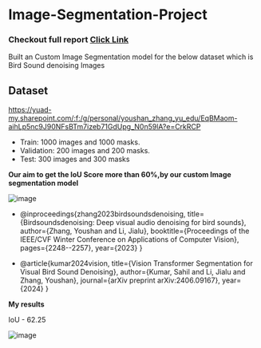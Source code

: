 # Image-Segmentation-Project

###   **Checkout full report** [Click Link](https://www.researchgate.net/publication/382944211_Custom_Image_Segmentation_Model_for_Visual_Bird_Sound_Denoising)

Built an Custom Image Segmentation model for the below dataset which is Bird Sound denoising Images 

## Dataset
https://yuad-my.sharepoint.com/:f:/g/personal/youshan_zhang_yu_edu/EqBMaom-aihLp5nc9J90NFsBTm7izeb71GdUpg_N0n59lA?e=CrkRCP

+ Train: 1000 images and 1000 masks.
+ Validation: 200 images and 200 masks.
+ Test: 300 images and 300 masks

**Our aim to get the IoU Score more than 60%,by our custom Image segmentation model**

![image](https://github.com/user-attachments/assets/a5f4a69a-d931-4bd2-aaa0-49550708d984)


- @inproceedings{zhang2023birdsoundsdenoising,
title={Birdsoundsdenoising: Deep visual audio denoising for
bird sounds}, author={Zhang, Youshan and Li, Jialu},
booktitle={Proceedings of the IEEE/CVF Winter Conference on
Applications of Computer Vision}, pages={2248--2257},
year={2023} }

- @article{kumar2024vision, title={Vision Transformer
Segmentation for Visual Bird Sound Denoising}, author={Kumar,
Sahil and Li, Jialu and Zhang, Youshan}, journal={arXiv preprint
arXiv:2406.09167}, year={2024} }

**My results**

IoU - 62.25

![image](https://github.com/user-attachments/assets/bbbe1797-e270-40c1-9b86-8bf6f5818b2e)



